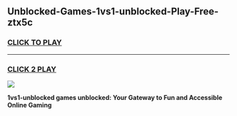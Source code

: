 
## Unblocked-Games-1vs1-unblocked-Play-Free-ztx5c
<h3>
<a href="https://premium76.site?title=1vs1-unblocked&ref=21A">CLICK TO PLAY</a></h3>
<hr>

<h3>
<a href="https://premium76.site?title=1vs1-unblocked&ref=21A">CLICK 2 PLAY</a>
  
</h3>

<a href="https://premium76.site?title=1vs1-unblocked&ref=21A"><img src="https://clearcache.store/games.png"></a>


**1vs1-unblocked games unblocked: Your Gateway to Fun and Accessible Online Gaming**
